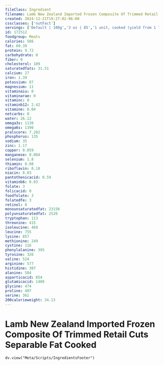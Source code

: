 ```yaml
---
fileClass: Ingredient
filename: Lamb New Zealand Imported Frozen Composite Of Trimmed Retail Cuts Separable Fat Cooked
created: 2024-12-21T19:27:02-06:00
cssclasses: ['nutFact']
servings: ['Default | 100g','3 oz | 85','1 unit, cooked (yield from 1 lb raw meat) | 286']
id: 172512
foodgroup: Meats
calories: 586
fat: 60.39
protein: 9.72
carbohydrate: 0
fiber: 0
cholesterol: 109
saturatedfats: 31.51
calcium: 27
iron: 1.39
potassium: 87
magnesium: 11
vitaminaiu: 0
vitaminarae: 0
vitaminc: 0
vitaminb12: 2.42
vitamine: 0.04
netcarbs: 0
water: 26.12
omega3s: 1130
omega6s: 1390
pralscore: 7.282
phosphorus: 135
sodium: 35
zinc: 1.17
copper: 0.059
manganese: 0.004
selenium: 1.8
thiamin: 0.08
riboflavin: 0.18
niacin: 8.03
pantothenicacid: 0.59
vitaminb6: 0.03
folate: 3
folicacid: 0
foodfolate: 3
folatedfe: 3
retinol: 0
monounsaturatedfat: 23150
polyunsaturatedfat: 2520
tryptophan: 113
threonine: 415
isoleucine: 468
leucine: 755
lysine: 857
methionine: 249
cystine: 116
phenylalanine: 395
tyrosine: 326
valine: 524
arginine: 577
histidine: 307
alanine: 584
asparticacid: 854
glutamicacid: 1408
glycine: 474
proline: 407
serine: 361
200calorieweight: 34.13
---
```


# Lamb New Zealand Imported Frozen Composite Of Trimmed Retail Cuts Separable Fat Cooked

```dataviewjs
dv.view("Meta/Scripts/IngredientsFooter")
```